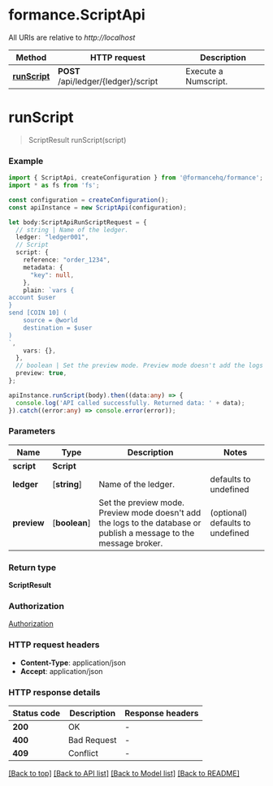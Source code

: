 # formance.ScriptApi

All URIs are relative to *http://localhost*

Method | HTTP request | Description
------------- | ------------- | -------------
[**runScript**](ScriptApi.md#runScript) | **POST** /api/ledger/{ledger}/script | Execute a Numscript.


# **runScript**
> ScriptResult runScript(script)


### Example


```typescript
import { ScriptApi, createConfiguration } from '@formancehq/formance';
import * as fs from 'fs';

const configuration = createConfiguration();
const apiInstance = new ScriptApi(configuration);

let body:ScriptApiRunScriptRequest = {
  // string | Name of the ledger.
  ledger: "ledger001",
  // Script
  script: {
    reference: "order_1234",
    metadata: {
      "key": null,
    },
    plain: `vars {
account $user
}
send [COIN 10] (
	source = @world
	destination = $user
)
`,
    vars: {},
  },
  // boolean | Set the preview mode. Preview mode doesn't add the logs to the database or publish a message to the message broker. (optional)
  preview: true,
};

apiInstance.runScript(body).then((data:any) => {
  console.log('API called successfully. Returned data: ' + data);
}).catch((error:any) => console.error(error));
```


### Parameters

Name | Type | Description  | Notes
------------- | ------------- | ------------- | -------------
 **script** | **Script**|  |
 **ledger** | [**string**] | Name of the ledger. | defaults to undefined
 **preview** | [**boolean**] | Set the preview mode. Preview mode doesn&#39;t add the logs to the database or publish a message to the message broker. | (optional) defaults to undefined


### Return type

**ScriptResult**

### Authorization

[Authorization](README.md#Authorization)

### HTTP request headers

 - **Content-Type**: application/json
 - **Accept**: application/json


### HTTP response details
| Status code | Description | Response headers |
|-------------|-------------|------------------|
**200** | OK |  -  |
**400** | Bad Request |  -  |
**409** | Conflict |  -  |

[[Back to top]](#) [[Back to API list]](README.md#documentation-for-api-endpoints) [[Back to Model list]](README.md#documentation-for-models) [[Back to README]](README.md)


